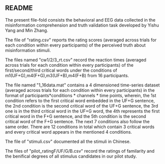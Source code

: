 ## README

The present file-fold consists the behavioral and EEG data collected in the misinformation comprehension and truth validation task developed by Yishu Yang and Min Zhang.

The file of "rating.csv" reports the rating scores (averaged across trials for each condition within every participants) of the perceived truth about misinformation stimuli.

The files named "cw1/2/3_rt.csv" record the reaction times (averaged across trials for each condition within every participants) of the first/second/third critical words under the conditions of m1(UF+G),m4(F+G),m3(UF+B),m4(F+B) from 16 participants.

The file named "1_16data.mat" contains a 4 dimensioned time-series dataset (averaged across trials for each condition within every participants) in the format of participants*conditions * channels * time points, wherein, the 1st condition refers to the first critical word embedded in the UF+G sentence, the 2nd condition is the second critical word of the UF+G sentence, the 3rd one is in the third critical word in the UF+G word, the 4th represents the first critical word in the F+G sentence, and the 5th condition is the second critical word of the F+G sentence. The next 7 conditions also follow the same order. There are 12 conditions in total which contain 3 critical words and every critical word appears in the mentioned 4 conditions.

The file of "stimuli.csv" documented all the stimuli in Chinese. 

The files of "pilot_ratingF/UF/G/B.csv" record the ratings of familarity and the benifical degrees of all stimulus candidates in our pilot study.

